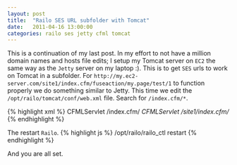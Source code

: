 ```yaml
---
layout: post
title:  "Railo SES URL subfolder with Tomcat"
date:   2011-04-16 13:00:00
categories: railo ses jetty cfml tomcat
---
```


This is a continuation of my last post. In my effort to not have a million domain names and hosts file edits; I setup my Tomcat server on `EC2` the same way as the `Jetty` server on my laptop :).  This is to get `SES` urls to work  on Tomcat in a subfolder. For `http://my.ec2-server.com/site1/index.cfm/fuseaction/my.page/test/1` to function properly we do something similar to Jetty. This time we edit the `/opt/railo/tomcat/conf/web.xml` file.  Search for `/index.cfm/*`.

{% highlight  xml %}
<servlet-mapping>
<servlet-name>CFMLServlet</servlet-name>
<url-pattern>/index.cfm/*</url-pattern>
</servlet-mapping>
<servlet-mapping>
<servlet-name>CFMLServlet</servlet-name> 
<url-pattern>/site1/index.cfm/*</url-pattern> 
</servlet-mapping>
{% endhighlight %}

The restart `Railo`.
{% highlight  js %}
/opt/railo/railo_ctl restart
{% endhighlight %}

And you are all set.
